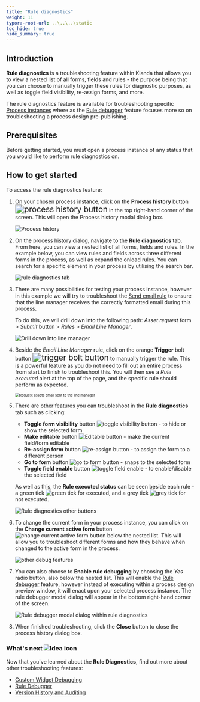 ```yaml
---
title: "Rule diagnostics"
weight: 11
typora-root-url: ..\..\..\static
toc_hide: true
hide_summary: true
---
```


## Introduction

**Rule diagnostics** is a troubleshooting feature within Kianda that allows you to view a nested list of all forms, fields and rules - the purpose being that you can choose to manually trigger these rules for diagnostic purposes, as well as toggle field visibility, re-assign forms, and more.

The rule diagnostics feature is available for troubleshooting specific [Process instances](/docs/platform/rules/general/add-conditions/) where as the [Rule debugger](/docs/troubleshooting/rule-debugger) feature focuses more so on troubleshooting a process design pre-publishing.



## Prerequisites

Before getting started, you must open a process instance of any status that you would like to perform rule diagnostics on.



## How to get started

To access the rule diagnostics feature:

1. On your chosen process instance, click on the **Process history** button <img src="/images/process-history-button.jpg" alt="process history button" style="zoom:150%;" /> in the top right-hand corner of the screen. This will open the Process history modal dialog box.

   ![Process history](/images/process-history-btn2.png)

2. On the process history dialog, navigate to the **Rule diagnostics** tab. From here, you can view a nested list of all forms, fields and rules. In the example below, you can view rules and fields across three different forms in the process, as well as expand the onload rules. You can search for a specific element in your process by utilising the search bar.

   ![rule diagnostics tab](/images/process-history-modal1.png)

3. There are many possibilities for testing your process instance, however in this example we will try to troubleshoot the [Send email rule](/docs/platform/rules/communications/send-email/) to ensure that the line manager receives the correctly formatted email during this process. 

   To do this, we will drill down into the following path: *Asset request* form > *Submit* button > *Rules* > *Email Line Manager*. 

   ![Drill down into line manager](/images/expanding-process-instance.png)

4. Beside the *Email Line Manager* rule, click on the orange **Trigger** bolt button <img src="/images/trigger-btn.png" alt="trigger bolt button" style="zoom:150%;" /> to manually trigger the rule. This is a powerful feature as you do not need to fill out an entire process from start to finish to troubleshoot this. You will then see a *Rule executed* alert at the top of the page, and the specific rule should perform as expected.

   <img src="/images/request-assets-email.png" alt="Request assets email sent to the line manager" style="zoom:67%;" />

5. There are other features you can troubleshoot in the **Rule diagnostics** tab such as clicking:

   * **Toggle form visibility** button ![toggle visibility button](/images/toggle-visibility-btn.png) - to hide or show the selected form
   * **Make editable** button ![Editable button](/images/editable-btn.png) - make the current field/form editable
   * **Re-assign form** button ![re-assign button](/images/re-assign-btn.png) - to assign the form to a different person
   * **Go to form** button ![go to form button](/images/go-to-form-btn.png) - snaps to the selected form
   * **Toggle field enable** button ![toggle field enable](/images/toggle-field-enable-btn.png) - to enable/disable the selected field

   As well as this, the **Rule executed status** can be seen beside each rule - a green tick ![green tick](/images/green-tick.png) for executed, and a grey tick ![grey tick](/images/grey-tick.png) for not executed.

   ![Rule diagnostics other buttons](/images/rule-diagnostics-other-btns.png)

6. To change the current form in your process instance, you can click on the **Change current active form** button ![change current active form button](/images/change-current-active-form-btn.png) below the nested list. This will allow you to troubleshoot different forms and how they behave when changed to the active form in the process.

   ![other debug features](/images/current-form-screen.png)

7. You can also choose to **Enable rule debugging** by choosing the *Yes* radio button, also below the nested list. This will enable the [Rule debugger](/docs/troubleshooting/rule-debugger) feature, however instead of executing within a process design preview window, it will enact upon your selected process instance. The rule debugger modal dialog will appear in the bottom right-hand corner of the screen.

   ![Rule debugger modal dialog within rule diagnostics](/images/rule-debugger-within-rule-diagnostics.png)

8. When finished troubleshooting, click the **Close** button to close the process history dialog box.

   

   

### What's next  ![Idea icon](/images/18.png) ###

Now that you've learned about the **Rule Diagnostics**, find out more about other troubleshooting features:

- [Custom Widget Debugging](/docs/troubleshooting/custom-widget-debugging/)
- [Rule Debugger](/docs/troubleshooting/rule-debugger/)
- [Version History and Auditing](/docs/troubleshooting/version-history-and-auditing)
